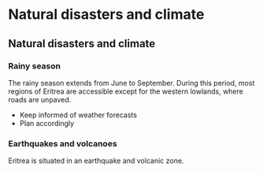 # Natural disasters and climate

## Natural disasters and climate

### Rainy season

The rainy season extends from June to September. During this period, most regions of Eritrea are accessible except for the western lowlands, where roads are unpaved.

* Keep informed of weather forecasts
* Plan accordingly

### Earthquakes and volcanoes

Eritrea is situated in an earthquake and volcanic zone.